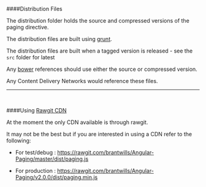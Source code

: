 ####Distribution Files


The distribution folder holds the source and compressed versions of the paging directive.

The distribution files are built using [grunt](http://gruntjs.com/).

The distribution files are built when a tagged version is released - see the `src` folder for latest

Any [bower](https://bower.io/) references should use either the source or compressed version.

Any Content Delivery Networks would reference these files.

---
<br/>

####Using [Rawgit CDN](https://rawgit.com/)

At the moment the only CDN available is through rawgit.

It may not be the best but if you are interested in using a CDN refer to the following:

- For test/debug : https://rawgit.com/brantwills/Angular-Paging/master/dist/paging.js

- For production : https://rawgit.com/brantwills/Angular-Paging/v2.0.0/dist/paging.min.js
